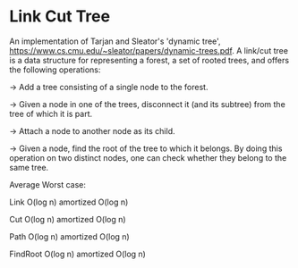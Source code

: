 # Link Cut Tree
An implementation of Tarjan and Sleator's 'dynamic tree', https://www.cs.cmu.edu/~sleator/papers/dynamic-trees.pdf.
A link/cut tree is a data structure for representing a forest, a set of rooted trees, and offers the following operations:

-> Add a tree consisting of a single node to the forest.

-> Given a node in one of the trees, disconnect it (and its subtree) from the tree of which it is part.

-> Attach a node to another node as its child.

-> Given a node, find the root of the tree to which it belongs. By doing this operation on two distinct nodes, one can check whether they belong to the same tree.
  
Average	Worst case:

Link	O(log n)	amortized O(log n)

Cut	O(log n)	amortized O(log n)

Path	O(log n)	amortized O(log n)

FindRoot	O(log n)	amortized O(log n)
